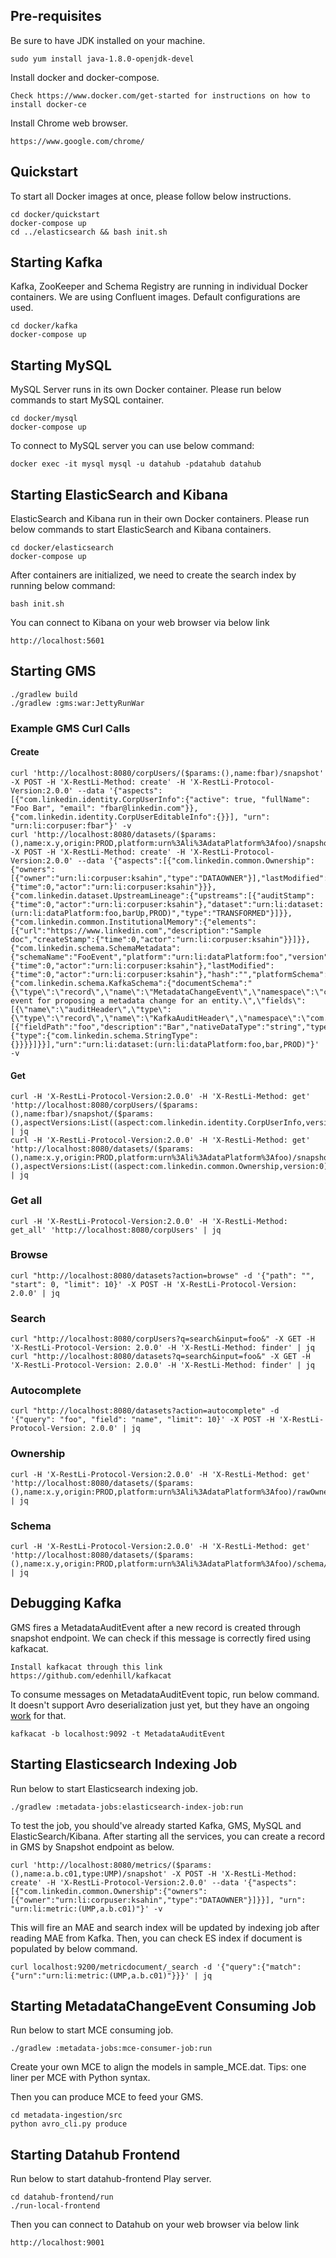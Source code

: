 ## Pre-requisites
Be sure to have JDK installed on your machine.

```
sudo yum install java-1.8.0-openjdk-devel
```

Install docker and docker-compose.
```
Check https://www.docker.com/get-started for instructions on how to install docker-ce
```

Install Chrome web browser.
```
https://www.google.com/chrome/
```

## Quickstart
To start all Docker images at once, please follow below instructions.

```
cd docker/quickstart
docker-compose up
cd ../elasticsearch && bash init.sh
```

## Starting Kafka
Kafka, ZooKeeper and Schema Registry are running in individual Docker containers.
We are using Confluent images. Default configurations are used.

```
cd docker/kafka
docker-compose up
```

## Starting MySQL
MySQL Server runs in its own Docker container. Please run below commands to start MySQL container.
```
cd docker/mysql
docker-compose up
```
To connect to MySQL server you can use below command:
```
docker exec -it mysql mysql -u datahub -pdatahub datahub
```

## Starting ElasticSearch and Kibana
ElasticSearch and Kibana run in their own Docker containers. Please run below commands to start ElasticSearch and Kibana containers.
```
cd docker/elasticsearch
docker-compose up
```
After containers are initialized, we need to create the search index by running below command:
```
bash init.sh
```
You can connect to Kibana on your web browser via below link
```
http://localhost:5601
```

## Starting GMS

```
./gradlew build
./gradlew :gms:war:JettyRunWar
```

### Example GMS Curl Calls

#### Create
```
curl 'http://localhost:8080/corpUsers/($params:(),name:fbar)/snapshot' -X POST -H 'X-RestLi-Method: create' -H 'X-RestLi-Protocol-Version:2.0.0' --data '{"aspects": [{"com.linkedin.identity.CorpUserInfo":{"active": true, "fullName": "Foo Bar", "email": "fbar@linkedin.com"}}, {"com.linkedin.identity.CorpUserEditableInfo":{}}], "urn": "urn:li:corpuser:fbar"}' -v
curl 'http://localhost:8080/datasets/($params:(),name:x.y,origin:PROD,platform:urn%3Ali%3AdataPlatform%3Afoo)/snapshot' -X POST -H 'X-RestLi-Method: create' -H 'X-RestLi-Protocol-Version:2.0.0' --data '{"aspects":[{"com.linkedin.common.Ownership":{"owners":[{"owner":"urn:li:corpuser:ksahin","type":"DATAOWNER"}],"lastModified":{"time":0,"actor":"urn:li:corpuser:ksahin"}}},{"com.linkedin.dataset.UpstreamLineage":{"upstreams":[{"auditStamp":{"time":0,"actor":"urn:li:corpuser:ksahin"},"dataset":"urn:li:dataset:(urn:li:dataPlatform:foo,barUp,PROD)","type":"TRANSFORMED"}]}},{"com.linkedin.common.InstitutionalMemory":{"elements":[{"url":"https://www.linkedin.com","description":"Sample doc","createStamp":{"time":0,"actor":"urn:li:corpuser:ksahin"}}]}},{"com.linkedin.schema.SchemaMetadata":{"schemaName":"FooEvent","platform":"urn:li:dataPlatform:foo","version":0,"created":{"time":0,"actor":"urn:li:corpuser:ksahin"},"lastModified":{"time":0,"actor":"urn:li:corpuser:ksahin"},"hash":"","platformSchema":{"com.linkedin.schema.KafkaSchema":{"documentSchema":"{\"type\":\"record\",\"name\":\"MetadataChangeEvent\",\"namespace\":\"com.linkedin.mxe\",\"doc\":\"Kafka event for proposing a metadata change for an entity.\",\"fields\":[{\"name\":\"auditHeader\",\"type\":{\"type\":\"record\",\"name\":\"KafkaAuditHeader\",\"namespace\":\"com.linkedin.avro2pegasus.events\",\"doc\":\"Header\"}}]}"}},"fields":[{"fieldPath":"foo","description":"Bar","nativeDataType":"string","type":{"type":{"com.linkedin.schema.StringType":{}}}}]}}],"urn":"urn:li:dataset:(urn:li:dataPlatform:foo,bar,PROD)"}' -v
```

#### Get
```
curl -H 'X-RestLi-Protocol-Version:2.0.0' -H 'X-RestLi-Method: get' 'http://localhost:8080/corpUsers/($params:(),name:fbar)/snapshot/($params:(),aspectVersions:List((aspect:com.linkedin.identity.CorpUserInfo,version:0)))' | jq
curl -H 'X-RestLi-Protocol-Version:2.0.0' -H 'X-RestLi-Method: get' 'http://localhost:8080/datasets/($params:(),name:x.y,origin:PROD,platform:urn%3Ali%3AdataPlatform%3Afoo)/snapshot/($params:(),aspectVersions:List((aspect:com.linkedin.common.Ownership,version:0)))' | jq
```

### Get all
```
curl -H 'X-RestLi-Protocol-Version:2.0.0' -H 'X-RestLi-Method: get_all' 'http://localhost:8080/corpUsers' | jq
```

### Browse

```
curl "http://localhost:8080/datasets?action=browse" -d '{"path": "", "start": 0, "limit": 10}' -X POST -H 'X-RestLi-Protocol-Version: 2.0.0' | jq
```

### Search

```
curl "http://localhost:8080/corpUsers?q=search&input=foo&" -X GET -H 'X-RestLi-Protocol-Version: 2.0.0' -H 'X-RestLi-Method: finder' | jq
curl "http://localhost:8080/datasets?q=search&input=foo&" -X GET -H 'X-RestLi-Protocol-Version: 2.0.0' -H 'X-RestLi-Method: finder' | jq
```

### Autocomplete

```
curl "http://localhost:8080/datasets?action=autocomplete" -d '{"query": "foo", "field": "name", "limit": 10}' -X POST -H 'X-RestLi-Protocol-Version: 2.0.0' | jq
```

### Ownership

```
curl -H 'X-RestLi-Protocol-Version:2.0.0' -H 'X-RestLi-Method: get' 'http://localhost:8080/datasets/($params:(),name:x.y,origin:PROD,platform:urn%3Ali%3AdataPlatform%3Afoo)/rawOwnership/0' | jq
```

### Schema

```
curl -H 'X-RestLi-Protocol-Version:2.0.0' -H 'X-RestLi-Method: get' 'http://localhost:8080/datasets/($params:(),name:x.y,origin:PROD,platform:urn%3Ali%3AdataPlatform%3Afoo)/schema/0' | jq
```

## Debugging Kafka
GMS fires a MetadataAuditEvent after a new record is created through snapshot endpoint. We can check if this message is correctly fired using kafkacat.
```
Install kafkacat through this link https://github.com/edenhill/kafkacat
```
To consume messages on MetadataAuditEvent topic, run below command. It doesn't support Avro deserialization just yet, but they have an ongoing [work](https://github.com/edenhill/kafkacat/pull/151) for that.
```
kafkacat -b localhost:9092 -t MetadataAuditEvent
```

## Starting Elasticsearch Indexing Job
Run below to start Elasticsearch indexing job.
```
./gradlew :metadata-jobs:elasticsearch-index-job:run
```
To test the job, you should've already started Kafka, GMS, MySQL and ElasticSearch/Kibana.
After starting all the services, you can create a record in GMS by Snapshot endpoint as below.
```
curl 'http://localhost:8080/metrics/($params:(),name:a.b.c01,type:UMP)/snapshot' -X POST -H 'X-RestLi-Method: create' -H 'X-RestLi-Protocol-Version:2.0.0' --data '{"aspects": [{"com.linkedin.common.Ownership":{"owners":[{"owner":"urn:li:corpuser:ksahin","type":"DATAOWNER"}]}}], "urn": "urn:li:metric:(UMP,a.b.c01)"}' -v
```
This will fire an MAE and search index will be updated by indexing job after reading MAE from Kafka.
Then, you can check ES index if document is populated by below command.
```
curl localhost:9200/metricdocument/_search -d '{"query":{"match":{"urn":"urn:li:metric:(UMP,a.b.c01)"}}}' | jq
```

## Starting MetadataChangeEvent Consuming Job
Run below to start MCE consuming job.
```
./gradlew :metadata-jobs:mce-consumer-job:run
```
Create your own MCE to align the models in sample_MCE.dat.
Tips: one liner per MCE with Python syntax.

Then you can produce MCE to feed your GMS.
```
cd metadata-ingestion/src
python avro_cli.py produce
```

## Starting Datahub Frontend
Run below to start datahub-frontend Play server.
```
cd datahub-frontend/run
./run-local-frontend
```
Then you can connect to Datahub on your web browser via below link
```
http://localhost:9001
```